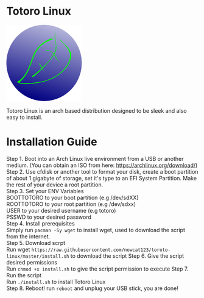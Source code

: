 
# Totoro Linux
<img src="https://raw.githubusercontent.com/nowcat123/toroto-linux/master/toroto.png" height=200>

Totoro Linux is an arch based distribution designed to be sleek and also easy to install. 
# Installation Guide
Step 1. Boot into an Arch Linux live environment from a USB or another medium. (You can obtain an ISO from here: https://archlinux.org/download/)\
Step 2. Use cfdisk or another tool to format your disk, create a boot partition of about 1 gigabyte of storage, set it's type to an EFI System Partition. Make the rest of your device a root partition.\
Step 3. Set your ENV Variables\
BOOTTOTORO to your boot partition (e.g /dev/sdXX)\
ROOTTOTORO to your root partition (e.g /dev/sdxx)\
USER to your desired username (e.g totoro)\
PSSWD to your desired password\
Step 4. Install prerequisites\
Simply run  ```pacman -Sy wget``` to install wget, used to download the script from the internet.\
Step 5. Download scrpt\
Run wget  ```https://raw.githubusercontent.com/nowcat123/toroto-linux/master/install.sh``` to download the script
Step 6. Give the script desired permissions\
Run ```chmod +x install.sh``` to give the script permission to execute
Step 7. Run the script\
Run ```./install.sh``` to install Totoro Linux\
Step 8. Reboot!
run ```reboot``` and unplug your USB stick, you are done!
